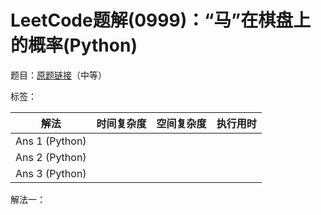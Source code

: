 # LeetCode题解(0999)：“马”在棋盘上的概率(Python)

题目：[原题链接](https://leetcode-cn.com/problems/knight-probability-in-chessboard/)（中等）

标签：

| 解法           | 时间复杂度 | 空间复杂度 | 执行用时 |
| -------------- | ---------- | ---------- | -------- |
| Ans 1 (Python) |            |            |          |
| Ans 2 (Python) |            |            |          |
| Ans 3 (Python) |            |            |          |

解法一：

